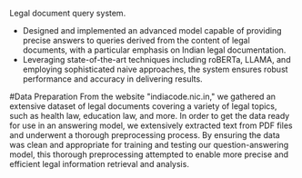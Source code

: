 Legal document query system.

- Designed and implemented an advanced model capable of providing precise answers to queries derived from the content of legal documents, with a particular emphasis on Indian legal documentation.
- Leveraging state-of-the-art techniques including roBERTa, LLAMA, and employing sophisticated naive approaches, the system ensures robust performance and accuracy in delivering results.

#Data Preparation
From the website "indiacode.nic.in," we gathered an extensive dataset of legal documents covering a variety of
legal topics, such as health law, education law, and more. In order to get the data ready for use in an answering
model, we extensively extracted text from PDF files and underwent a thorough preprocessing process. By ensuring
the data was clean and appropriate for training and testing our question-answering model, this thorough preprocessing
attempted to enable more precise and efficient legal information retrieval and analysis.
